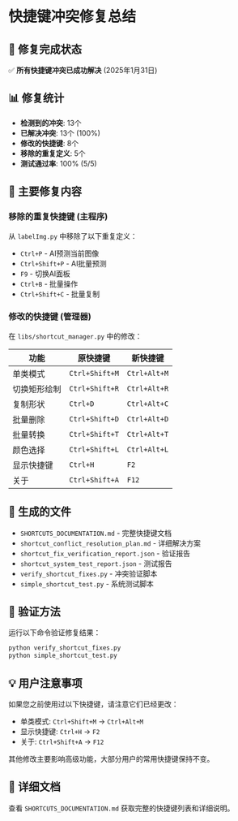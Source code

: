# 快捷键冲突修复总结

## 🎯 修复完成状态
✅ **所有快捷键冲突已成功解决** (2025年1月31日)

## 📊 修复统计
- **检测到的冲突**: 13个
- **已解决冲突**: 13个 (100%)
- **修改的快捷键**: 8个
- **移除的重复定义**: 5个
- **测试通过率**: 100% (5/5)

## 🔧 主要修复内容

### 移除的重复快捷键 (主程序)
从 `labelImg.py` 中移除了以下重复定义：
- `Ctrl+P` - AI预测当前图像
- `Ctrl+Shift+P` - AI批量预测
- `F9` - 切换AI面板
- `Ctrl+B` - 批量操作
- `Ctrl+Shift+C` - 批量复制

### 修改的快捷键 (管理器)
在 `libs/shortcut_manager.py` 中的修改：

| 功能 | 原快捷键 | 新快捷键 |
|------|---------|---------|
| 单类模式 | `Ctrl+Shift+M` | `Ctrl+Alt+M` |
| 切换矩形绘制 | `Ctrl+Shift+R` | `Ctrl+Alt+R` |
| 复制形状 | `Ctrl+D` | `Ctrl+Alt+C` |
| 批量删除 | `Ctrl+Shift+D` | `Ctrl+Alt+D` |
| 批量转换 | `Ctrl+Shift+T` | `Ctrl+Alt+T` |
| 颜色选择 | `Ctrl+Shift+L` | `Ctrl+Alt+L` |
| 显示快捷键 | `Ctrl+H` | `F2` |
| 关于 | `Ctrl+Shift+A` | `F12` |

## 📁 生成的文件
- `SHORTCUTS_DOCUMENTATION.md` - 完整快捷键文档
- `shortcut_conflict_resolution_plan.md` - 详细解决方案
- `shortcut_fix_verification_report.json` - 验证报告
- `shortcut_system_test_report.json` - 测试报告
- `verify_shortcut_fixes.py` - 冲突验证脚本
- `simple_shortcut_test.py` - 系统测试脚本

## 🧪 验证方法
运行以下命令验证修复结果：
```bash
python verify_shortcut_fixes.py
python simple_shortcut_test.py
```

## 💡 用户注意事项
如果您之前使用过以下快捷键，请注意它们已经更改：
- 单类模式: `Ctrl+Shift+M` → `Ctrl+Alt+M`
- 显示快捷键: `Ctrl+H` → `F2`
- 关于: `Ctrl+Shift+A` → `F12`

其他修改主要影响高级功能，大部分用户的常用快捷键保持不变。

## 📖 详细文档
查看 `SHORTCUTS_DOCUMENTATION.md` 获取完整的快捷键列表和详细说明。
